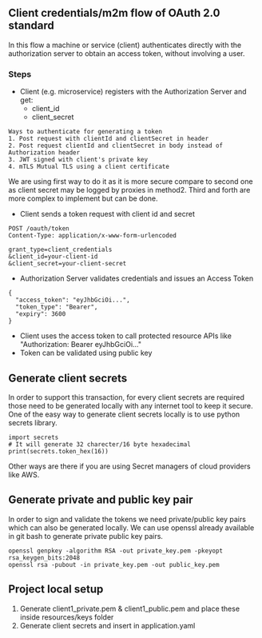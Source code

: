## Client credentials/m2m flow of OAuth 2.0 standard
In this flow a machine or service (client) authenticates directly 
with the authorization server to obtain an access token, without involving a user.

### Steps
- Client (e.g. microservice) registers with the Authorization Server and get:
  - client_id 
  - client_secret
```
Ways to authenticate for generating a token
1. Post request with clientId and clientSecret in header
2. Post request clientId and clientSecret in body instead of Authorization header
3. JWT signed with client's private key
4. mTLS	Mutual TLS using a client certificate
```
We are using first way to do it as it is more secure compare to second one as
client secret may be logged by proxies in method2.
Third and forth are more complex to implement but can be done.

- Client sends a token request with client id and secret
```
POST /oauth/token
Content-Type: application/x-www-form-urlencoded

grant_type=client_credentials
&client_id=your-client-id
&client_secret=your-client-secret
```
- Authorization Server validates credentials and issues an Access Token
```
{
  "access_token": "eyJhbGciOi...",
  "token_type": "Bearer",
  "expiry": 3600
}
```
- Client uses the access token to call protected resource APIs like "Authorization: Bearer eyJhbGciOi..."
- Token can be validated using public key

## Generate client secrets
In order to support this transaction, for every client secrets are required those need to be generated
locally with any internet tool to keep it secure. One of the easy way to generate client
secrets locally is to use python secrets library.

```
import secrets
# It will generate 32 charecter/16 byte hexadecimal
print(secrets.token_hex(16))
```
Other ways are there if you are using Secret managers of cloud providers like AWS.

## Generate private and public key pair
In order to sign and validate the tokens we need private/public key pairs which can also be generated locally.
We can use openssl already available in git bash to generate private public key pairs.
```
openssl genpkey -algorithm RSA -out private_key.pem -pkeyopt rsa_keygen_bits:2048
openssl rsa -pubout -in private_key.pem -out public_key.pem
```

## Project local setup
1. Generate client1_private.pem & client1_public.pem and place these inside resources/keys folder
2. Generate client secrets and insert in  application.yaml